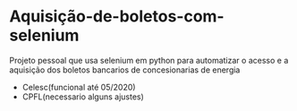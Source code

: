 # Aquisição-de-boletos-com-selenium
Projeto pessoal que usa selenium em python para automatizar o acesso e a aquisição dos boletos bancarios de concesionarias de energia
- Celesc(funcional até 05/2020)
- CPFL(necessario alguns ajustes)
